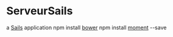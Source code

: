 # ServeurSails

a [Sails](http://sailsjs.org) application
npm install [bower](http://bower.io/) 
npm install [moment](http://momentjs.com/) --save
